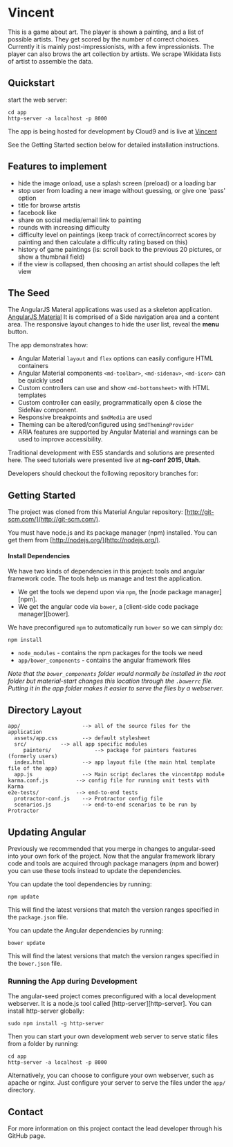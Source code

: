 # Vincent 

This is a game about art.  The player is shown a painting, and a list of possible artists.
They get scored by the number of correct choices.
Currently it is mainly post-impressionists, with a few impressionists.
The player can also brows the art collection by artists.
We scrape Wikidata lists of artist to assemble the data.

## Quickstart

start the web server:
```
cd app
http-server -a localhost -p 8000
```

The app is being hosted for development by Cloud9 and is live at [Vincent](https://vincent-timofeysie.c9.io/app/)

See the Getting Started section below for detailed installation instructions.

## Features to implement
* hide the image onload, use a splash screen (preload) or a loading bar
* stop user from loading a new image without guessing, or give one 'pass' option
* title for browse artstis
* facebook like
* share on social media/email link to painting
* rounds with increasing difficulty
* difficulty level on paintings (keep track of correct/incorrect scores by painting and then calculate a difficulty rating based on this)
* history of game paintings (is: scroll back to the previous 20 pictures, or show a thumbnail field)
* if the view is collapsed, then choosing an artist should collapes the left view

## The Seed

The AngularJS Materal applications was used as a skeleton application.
[AngularJS Material](http://angularjs.org/) 
It is comprised of a Side navigation area and a content area.  The responsive layout changes to hide the user list, reveal the **menu** button.

The app demonstrates how:

*  Angular Material `layout` and `flex` options can easily configure HTML containers
*  Angular Material components `<md-toolbar>`, `<md-sidenav>`, `<md-icon>` can be quickly used
*  Custom controllers can use and show `<md-bottomsheet>` with HTML templates
*  Custom controller can easily, programmatically open & close the SideNav component.
*  Responsive breakpoints and `$mdMedia` are used
*  Theming can be altered/configured using `$mdThemingProvider`
*  ARIA features are supported by Angular Material and warnings can be used to improve accessibility.

Traditional development with ES5 standards and solutions are presented here.  The seed tutorials were presented live at **ng-conf 2015, Utah**.

Developers should checkout the following repository branches for:


## Getting Started

The project was cloned from this Material Angular repository:
[http://git-scm.com/](http://git-scm.com/).

You must have node.js and its package manager (npm) installed.  You can get them from [http://nodejs.org/](http://nodejs.org/).

#### Install Dependencies

We have two kinds of dependencies in this project: tools and angular framework code.  The tools help
us manage and test the application.

* We get the tools we depend upon via `npm`, the [node package manager][npm].
* We get the angular code via `bower`, a [client-side code package manager][bower].

We have preconfigured `npm` to automatically run `bower` so we can simply do:

```
npm install
```
* `node_modules` - contains the npm packages for the tools we need
* `app/bower_components` - contains the angular framework files

*Note that the `bower_components` folder would normally be installed in the root folder but
material-start changes this location through the `.bowerrc` file.  Putting it in the app folder makes
it easier to serve the files by a webserver.*

## Directory Layout

```
app/                    --> all of the source files for the application
  assets/app.css        --> default stylesheet
  src/           --> all app specific modules
     painters/              --> package for painters features (formerly users)
  index.html            --> app layout file (the main html template file of the app)
  app.js 				--> Main script declares the vincentApp module
karma.conf.js         --> config file for running unit tests with Karma
e2e-tests/            --> end-to-end tests
  protractor-conf.js    --> Protractor config file
  scenarios.js          --> end-to-end scenarios to be run by Protractor
```

## Updating Angular

Previously we recommended that you merge in changes to angular-seed into your own fork of the project.
Now that the angular framework library code and tools are acquired through package managers (npm and bower) you can use these tools instead to update the dependencies.

You can update the tool dependencies by running:

```
npm update
```

This will find the latest versions that match the version ranges specified in the `package.json` file.

You can update the Angular dependencies by running:

```
bower update
```

This will find the latest versions that match the version ranges specified in the `bower.json` file.


### Running the App during Development

The angular-seed project comes preconfigured with a local development webserver.  It is a node.js
tool called [http-server][http-server].  You can install http-server globally:

```
sudo npm install -g http-server
```

Then you can start your own development web server to serve static files from a folder by running:

```
cd app
http-server -a localhost -p 8000
```

Alternatively, you can choose to configure your own webserver, such as apache or nginx. Just
configure your server to serve the files under the `app/` directory.


## Contact

For more information on this project contact the lead developer through his GitHub page.
